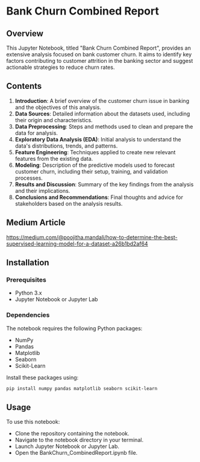 # Bank Churn Combined Report

## Overview
This Jupyter Notebook, titled "Bank Churn Combined Report", provides an extensive analysis focused on bank customer churn. It aims to identify key factors contributing to customer attrition in the banking sector and suggest actionable strategies to reduce churn rates.

## Contents
1. **Introduction**: A brief overview of the customer churn issue in banking and the objectives of this analysis.
2. **Data Sources**: Detailed information about the datasets used, including their origin and characteristics.
3. **Data Preprocessing**: Steps and methods used to clean and prepare the data for analysis.
4. **Exploratory Data Analysis (EDA)**: Initial analysis to understand the data's distributions, trends, and patterns.
5. **Feature Engineering**: Techniques applied to create new relevant features from the existing data.
6. **Modeling**: Description of the predictive models used to forecast customer churn, including their setup, training, and validation processes.
7. **Results and Discussion**: Summary of the key findings from the analysis and their implications.
8. **Conclusions and Recommendations**: Final thoughts and advice for stakeholders based on the analysis results.

## Medium Article 
https://medium.com/@poojitha.mandali/how-to-determine-the-best-supervised-learning-model-for-a-dataset-a26b1bd2af64

## Installation

### Prerequisites
- Python 3.x
- Jupyter Notebook or Jupyter Lab

### Dependencies
The notebook requires the following Python packages:
- NumPy
- Pandas
- Matplotlib
- Seaborn
- Scikit-Learn

Install these packages using:
```bash
pip install numpy pandas matplotlib seaborn scikit-learn
```

## Usage
To use this notebook:

- Clone the repository containing the notebook.
- Navigate to the notebook directory in your terminal.
- Launch Jupyter Notebook or Jupyter Lab.
- Open the BankChurn_CombinedReport.ipynb file.

